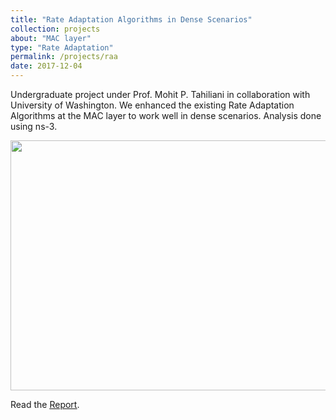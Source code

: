 ```yaml
---
title: "Rate Adaptation Algorithms in Dense Scenarios"
collection: projects
about: "MAC layer"
type: "Rate Adaptation"
permalink: /projects/raa
date: 2017-12-04
---
```


Undergraduate project under Prof. Mohit P. Tahiliani in collaboration with University of Washington. We enhanced the existing Rate Adaptation Algorithms at the MAC layer to work well in dense scenarios. Analysis done using ns-3.

<p align="center">
<img align="center" width=600 height=400 src="https://github.com/kevinbdsouza/kevinbdsouza.github.io/blob/master/files/raa.png?raw=true">
</p>

Read the <a href="https://kevinbdsouza.files.wordpress.com/2016/10/raa_tcp.pdf"><u>Report</u></a>.
